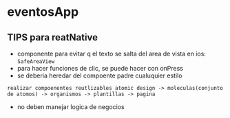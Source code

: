 # eventosApp

## TIPS para reatNative
- componente para evitar q el texto se salta del area de vista en ios: `SafeAreaView`
- para hacer funciones de clic, se puede hacer con onPress
- se deberia heredar del compoente padre cualuquier estilo

`realizar compoenentes reutlizables atomic design -> moleculas(conjunto de atomos) -> organismos -> plantillas -> pagina`
- no deben manejar logica de negocios

